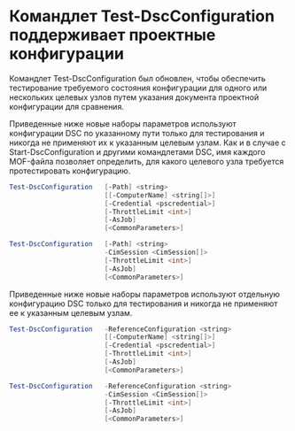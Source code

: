 # Командлет Test-DscConfiguration поддерживает проектные конфигурации

Командлет Test-DscConfiguration был обновлен, чтобы обеспечить тестирование требуемого состояния конфигурации для одного или нескольких целевых узлов путем указания документа проектной конфигурации для сравнения.

Приведенные ниже новые наборы параметров используют конфигурации DSC по указанному пути только для тестирования и никогда не применяют их к указанным целевым узлам. Как и в случае с Start-DscConfiguration и другими командлетами DSC, имя каждого MOF-файла позволяет определить, для какого целевого узла требуется протестировать конфигурацию. 

```PowerShell
Test-DscConfiguration   [-Path] <string> 
                        [[-ComputerName] <string[]>] 
                        [-Credential <pscredential>] 
                        [-ThrottleLimit <int>] 
                        [-AsJob] 
                        [<CommonParameters>]

Test-DscConfiguration   [-Path] <string> 
                        -CimSession <CimSession[]> 
                        [-ThrottleLimit <int>] 
                        [-AsJob] 
                        [<CommonParameters>]
```

Приведенные ниже новые наборы параметров используют отдельную конфигурацию DSC только для тестирования и никогда не применяют ее к указанным целевым узлам. 

```PowerShell
Test-DscConfiguration   -ReferenceConfiguration <string> 
                        [[-ComputerName] <string[]>]
                        [-Credential <pscredential>] 
                        [-ThrottleLimit <int>] 
                        [-AsJob] 
                        [<CommonParameters>]

Test-DscConfiguration   -ReferenceConfiguration <string> 
                        -CimSession <CimSession[]> 
                        [-ThrottleLimit <int>] 
                        [-AsJob] 
                        [<CommonParameters>]
```


<!--HONumber=Jun16_HO4-->


